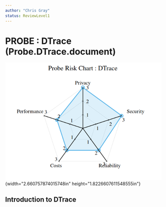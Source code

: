 ```yaml
---
author: "Chris Gray"
status: ReviewLevel1
---
```


# PROBE : DTrace (Probe.DTrace.document)

![image](../orig_media/Risk.DTrace.png){width="2.660757874015748in"
height="1.8226607611548555in"}

## Introduction to DTrace
